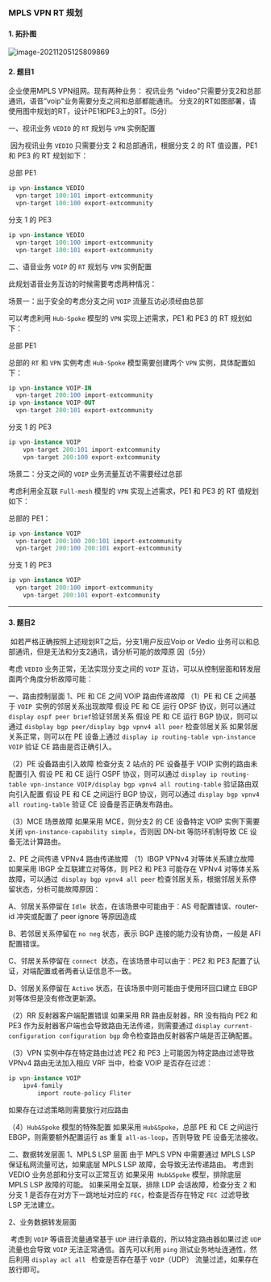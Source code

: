### MPLS VPN RT 规划

#### 1. 拓扑图

![image-20211205125809869](https://s2.loli.net/2021/12/05/MwneS4tflbqcuvz.png)

#### 2. 题目1

企业使用MPLS VPN组网。现有两种业务：
视讯业务 “video"只需要分支2和总部通讯，语音”voip"业务需要分支之间和总部都能通讯。
分支2的RT如图部署，请使用图中规划的RT，设计PE1和PE3上的RT。(5分）

一、视讯业务 `VEDIO` 的 `RT` 规划与 `VPN` 实例配置

​	因为视讯业务 `VEDIO` 只需要分支 2 和总部通讯，根据分支 2 的 RT 值设置，PE1 和 PE3 的 RT 规划如下：

总部 PE1

```sql
ip vpn-instance VEDIO
  vpn-target 100:101 import-extcommunity
  vpn-target 100:100 export-extcommunity
```

分支 1 的 PE3

```sql
ip vpn-instance VEDIO
  vpn-target 100:100 import-extcommunity
  vpn-target 100:101 export-extcommunity
```



二、语音业务 `VOIP` 的 `RT` 规划与 `VPN` 实例配置

此规划语音业务互访的时候需要考虑两种情况：

场景一：出于安全的考虑分支之间 `VOIP` 流量互访必须经由总部

可以考虑利用 `Hub-Spoke` 模型的 `VPN` 实现上述需求，PE1 和 PE3 的 RT 规划如下：

总部 PE1

总部的 `RT` 和 `VPN` 实例考虑 `Hub-Spoke` 模型需要创建两个 `VPN` 实例，具体配置如下：

```sql
ip vpn-instance VOIP-IN
  vpn-target 200:100 import-extcommunity
ip vpn-instance VOIP-OUT
  vpn-target 200:101 export-extcommunity
```

分支 1 的 PE3

```sql
ip vpn-instance VOIP
	vpn-target 200:101 import-extcommunity
 	vpn-target 200:100 export-extcommunity
```



场景二：分支之间的 `VOIP` 业务流量互访不需要经过总部

考虑利用全互联 `Full-mesh` 模型的 `VPN` 实现上述需求，PE1 和 PE3 的 RT 值规划如下：

总部的 PE1：

```sql
ip vpn-instance VOIP
  vpn-target 200:100 200:101 import-extcommunity
  vpn-target 200:100 200:101 export-extcommunity
```

分支 1 的 PE3

```sql
ip vpn-instance VOIP
  vpn-target 200:100 import-extcommunity
 	vpn-target 200:101 export-extcommunity
```

------

#### 3. 题目2

​	如若严格正确按照上述规划RT之后，分支1用户反应Voip or Vedio 业务可以和总部通讯，但是无法和分支2通讯，请分析可能的故障原 因（5分）

考虑 `VEDIO` 业务正常，无法实现分支之间的 `VOIP` 互访，可以从控制层面和转发层面两个角度分析故障可能：

一、路由控制层面
1、PE 和 CE 之间 VOIP 路由传递故障
（1）PE 和 CE 之间基于 `VOIP `实例的邻居关系出现故障
假设 PE 和 CE 运行 OPSF 协议，则可以通过` display ospf peer brief `验证邻居关系
假设 PE 和 CE 运行 BGP 协议，则可以通过 `disbplay bgp peer/display bgp vpnv4 all peer` 检查邻居关系
如果邻居关系正常，则可以在 PE 设备上通过 `display ip routing-table vpn-instance VOIP` 验证 CE 路由是否正确引入。

（2）PE 设备路由引入故障
检查分支 2 站点的 PE 设备基于 VOIP 实例的路由未配置引入
假设 PE 和 CE 运行 OSPF 协议，则可以通过 `display ip routing-table vpn-instance VOIP/display bgp vpnv4 all routing-table` 验证路由双向引入配置
假设 PE 和 CE 之间运行 BGP 协议，则可以通过 `display bgp vpnv4 all routing-table` 验证 CE 设备是否正确发布路由。

（3）MCE 场景故障
如果采用 MCE，则分支2 的 CE 设备特定 VOIP 实例下需要关闭  `vpn-instance-capability simple`，否则因 DN-bit 等防环机制导致 CE 设备无法计算路由。

2、PE 之间传递 VPNv4 路由传递故障
（1）IBGP VPNv4 对等体关系建立故障
如果采用 IBGP 全互联建立对等体，则 PE2 和 PE3 可能存在 VPNv4 对等体关系故障，可以通过` display bgp vpnv4 all peer` 检查邻居关系，根据邻居关系停留状态，分析可能故障原因：

A、邻居关系停留在 `Idle `状态，在该场景中可能由于：AS 号配置错误、router-id 冲突或配置了 peer ignore 等原因造成

B、若邻居关系停留在 `no neg` 状态，表示 BGP 连接的能力没有协商，一般是 AFI 配置错误。

C、邻居关系停留在 `connect `状态，在该场景中可以由于：PE2 和 PE3 配置了认证，对端配置或者两者认证信息不一致。

D、邻居关系停留在 `Active` 状态，在该场景中则可能由于使用环回口建立 EBGP 对等体但是没有修改更新源。

（2）RR 反射器客户端配置错误
如果采用 RR 路由反射器，RR 没有指向 PE2 和 PE3 作为反射器客户端也会导致路由无法传递，则需要通过 `display current-configuration configuration bgp` 命令检查路由反射器客户端是否正确配置。

（3）VPN 实例中存在特定路由过滤
PE2 和 PE3 上可能因为特定路由过滤导致 VPNv4 路由无法加入相应 VRF 当中，检查 VOIP 是否存在过滤：

```sql
ip vpn-instance VOIP
    ipv4-family
        import route-policy Fliter
```

如果存在过滤策略则需要放行对应路由

（4）`Hub&Spoke` 模型的特殊配置
如果采用 `Hub&Spoke`，总部 PE 和 CE 之间运行 EBGP，则需要额外配置运行 as 重复 `all-as-loop`，否则导致 PE 设备无法接收。



二、数据转发层面
1、MPLS LSP 层面
  由于 MPLS VPN 中需要通过 MPLS LSP 保证私网流量可达，如果底层 MPLS LSP 故障，会导致无法传递路由。
考虑到 VEDIO 业务总部和分支可以正常互访
如果采用` Hub&Spoke` 模型，排除底层 MPLS LSP 故障的可能。
如果采用全互联，排除 LDP 会话故障，检查分支 2 和分支 1 是否存在对方下一跳地址对应的 `FEC`，检查是否存在特定 `FEC `过滤导致 LSP 无法建立。

2、业务数据转发层面

​	考虑到 `VOIP` 等语音流量通常基于 `UDP` 进行承载的，所以特定路由器如果过滤 `UDP` 流量也会导致 `VOIP` 无法正常通信。首先可以利用 `ping` 测试业务地址连通性，然后利用 `display acl all ` 检查是否存在基于 `VOIP`（UDP） 流量过滤，如果存在放行即可。

